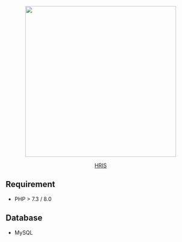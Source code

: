 <p align="center"><a href="https://hadirkoe.com" target="_blank"><img src="https://hadirkoe.com/img/hdk-bl.png" width="400"></a></p>

<p align="center">
<a href="https://hadirkoe.com">HRIS</a>
</p>

## Requirement

- PHP > 7.3 / 8.0
## Database

- MySQL

